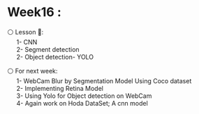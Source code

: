 # Week16 :

⚪️ Lesson 📖:<br>
&emsp;&ensp;1- CNN  
&emsp;&ensp;2- Segment detection<br>
&emsp;&ensp;2- Object detection- YOLO <br>
 

⚪️ For next week:
        <br>&emsp;&ensp;1- WebCam Blur by Segmentation Model Using Coco dataset
        <br>&emsp;&ensp;2- Implementing Retina Model
        <br>&emsp;&ensp;3- Using Yolo for Object detection on WebCam
        <br>&emsp;&ensp;4- Again work on Hoda DataSet; A cnn model
